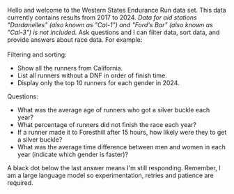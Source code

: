 Hello and welcome to the Western States Endurance Run data set.  This data currently contains results from 2017 to 2024. *Data for aid stations "Dardanelles" (also known as "Cal-1") and "Ford's Bar" (also known as "Cal-3") is not included.* Ask questions and I can filter data, sort data, and provide answers about race data. For example:
<br>
<br>
Filtering and sorting:
* Show all the runners from California.<br>
* List all runners without a DNF in order of finish time.<br>
* Display only the top 10 runners for each gender in 2024.<br>

Questions:
* What was the average age of runners who got a silver buckle each year?<br>
* What percentage of runners did not finish the race each year?<br>
* If a runner made it to Foresthill after 15 hours, how likely were they to get a silver buckle?
* What was the average time difference between men and women in each year (indicate which gender is faster)?<br>

A black dot below the last answer means I'm still responding. Remember, I am a large language model so experimentation, retries and patience are required. 



